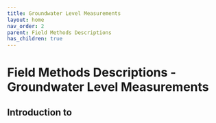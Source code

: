 ```yaml
---
title: Groundwater Level Measurements
layout: home
nav_order: 2
parent: Field Methods Descriptions
has_children: true
---
```


<script
  src="https://cdn.mathjax.org/mathjax/latest/MathJax.js?config=TeX-AMS-MML_HTMLorMML"
  type="text/javascript">
</script>

# Field Methods Descriptions - **Groundwater Level Measurements**

## Introduction to 
